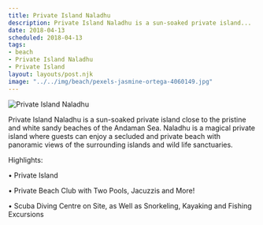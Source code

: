 ```yaml
---
title: Private Island Naladhu
description: Private Island Naladhu is a sun-soaked private island...
date: 2018-04-13
scheduled: 2018-04-13
tags:
- beach
- Private Island Naladhu
- Private Island
layout: layouts/post.njk
image: "../../img/beach/pexels-jasmine-ortega-4060149.jpg"
---
```


![Private Island Naladhu](../../img/beach/pexels-jasmine-ortega-4060149.jpg)

Private Island Naladhu is a sun-soaked private island close to the pristine and white sandy beaches of the Andaman Sea. Naladhu is a magical private island where guests can enjoy a secluded and private beach with panoramic views of the surrounding islands and wild life sanctuaries.

Highlights:

• Private Island

• Private Beach Club with Two Pools, Jacuzzis and More!

• Scuba Diving Centre on Site, as Well as Snorkeling, Kayaking and Fishing Excursions